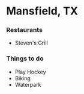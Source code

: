 # Mansfield, TX

### Restaurants

- Steven's Grill

### Things to do

- Play Hockey
- Biking
- Waterpark
